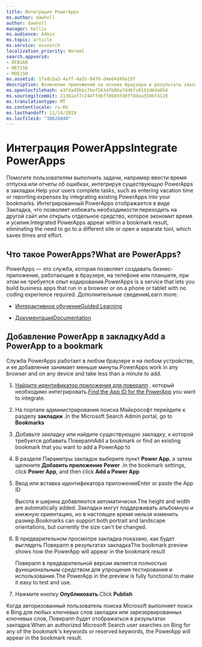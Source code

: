 ```yaml
---
title: Интеграция PowerApps
ms.author: dawholl
author: dawholl
manager: kellis
ms.audience: Admin
ms.topic: article
ms.service: mssearch
localization_priority: Normal
search.appverid:
- BFB160
- MET150
- MOE150
ms.assetid: 1fadcba3-4a7f-4a55-8476-d4e64d49a15f
description: Включение приложений на основе браузера в результаты закладок поиска Microsoft Search
ms.openlocfilehash: e3fda45bbc7bef5634fb08a7dd6fc0143d6da054
ms.sourcegitcommit: 21361af7c244ffd6ff8689fd0ff0daa359bf4129
ms.translationtype: MT
ms.contentlocale: ru-RU
ms.lasthandoff: 11/14/2019
ms.locfileid: "38626840"
---
```

# <a name="integrate-powerapps"></a><span data-ttu-id="1f779-103">Интеграция PowerApps</span><span class="sxs-lookup"><span data-stu-id="1f779-103">Integrate PowerApps</span></span>
   
<span data-ttu-id="1f779-104">Помогите пользователям выполнить задачи, например ввести время отпуска или отчеты об ошибках, интегрируя существующую PowerApps в закладки.</span><span class="sxs-lookup"><span data-stu-id="1f779-104">Help your users complete tasks, such as entering vacation time or reporting expenses by integrating existing PowerApps into your bookmarks.</span></span> <span data-ttu-id="1f779-105">Интегрированный PowerApps отображается в виде Закладка, что позволяет избежать необходимости переходить на другой сайт или открыть отдельное средство, которое экономит время и усилия.</span><span class="sxs-lookup"><span data-stu-id="1f779-105">Integrated PowerApps appear within a bookmark result, eliminating the need to go to a different site or open a separate tool, which saves times and effort.</span></span>
  
## <a name="what-are-powerapps"></a><span data-ttu-id="1f779-106">Что такое PowerApps?</span><span class="sxs-lookup"><span data-stu-id="1f779-106">What are PowerApps?</span></span>

<span data-ttu-id="1f779-107">PowerApps — это служба, которая позволяет создавать бизнес-приложения, работающие в браузере, на телефоне или планшете, при этом не требуется опыт кодирования.</span><span class="sxs-lookup"><span data-stu-id="1f779-107">PowerApps is a service that lets you build business apps that run in a browser or on a phone or tablet with no coding experience required.</span></span> <span data-ttu-id="1f779-108">Дополнительные сведения</span><span class="sxs-lookup"><span data-stu-id="1f779-108">Learn more:</span></span>
  
- [<span data-ttu-id="1f779-109">Интерактивное обучение</span><span class="sxs-lookup"><span data-stu-id="1f779-109">Guided Learning</span></span>](https://docs.microsoft.com/learn/browse/?products=powerapps)
    
- [<span data-ttu-id="1f779-110">Документация</span><span class="sxs-lookup"><span data-stu-id="1f779-110">Documentation</span></span>](https://docs.microsoft.com/powerapps/)
    
## <a name="add-a-powerapp-to-a-bookmark"></a><span data-ttu-id="1f779-111">Добавление PowerApp в закладку</span><span class="sxs-lookup"><span data-stu-id="1f779-111">Add a PowerApp to a bookmark</span></span>

<span data-ttu-id="1f779-112">Служба PowerApps работает в любом браузере и на любом устройстве, и ее добавление занимает меньше минуты.</span><span class="sxs-lookup"><span data-stu-id="1f779-112">PowerApps work in any browser and on any device and take less than a minute to add.</span></span>
  
1. <span data-ttu-id="1f779-113">[Найдите идентификатор приложения для поверапп](https://docs.microsoft.com/powerapps/maker/canvas-apps/get-sessionid#get-an-app-id) , который необходимо интегрировать.</span><span class="sxs-lookup"><span data-stu-id="1f779-113">[Find the App ID for the PowerApp](https://docs.microsoft.com/powerapps/maker/canvas-apps/get-sessionid#get-an-app-id) you want to integrate.</span></span>
    
2. <span data-ttu-id="1f779-114">На портале администрирования поиска Майкрософт перейдите к разделу **закладки** .</span><span class="sxs-lookup"><span data-stu-id="1f779-114">In the Microsoft Search Admin portal, go to **Bookmarks**</span></span>
    
3. <span data-ttu-id="1f779-115">Добавьте закладку или найдите существующую закладку, к которой требуется добавить Поверапп</span><span class="sxs-lookup"><span data-stu-id="1f779-115">Add a bookmark or find an existing bookmark that you want to add a PowerApp to</span></span>
    
4. <span data-ttu-id="1f779-116">В разделе Параметры закладок выберите пункт **Power App**, а затем щелкните **Добавить приложение Power** .</span><span class="sxs-lookup"><span data-stu-id="1f779-116">In the bookmark settings, click **Power App**, and then click **Add a Power App**</span></span>
    
5. <span data-ttu-id="1f779-117">Ввод или вставка идентификатора приложения</span><span class="sxs-lookup"><span data-stu-id="1f779-117">Enter or paste the App ID</span></span>
    
    <span data-ttu-id="1f779-118">Высота и ширина добавляются автоматически.</span><span class="sxs-lookup"><span data-stu-id="1f779-118">The height and width are automatically added.</span></span> <span data-ttu-id="1f779-119">Закладки могут поддерживать альбомную и книжную ориентацию, но в настоящее время нельзя изменить размер.</span><span class="sxs-lookup"><span data-stu-id="1f779-119">Bookmarks can support both portrait and landscape orientations, but currently the size can't be changed.</span></span>
    
6. <span data-ttu-id="1f779-120">В предварительном просмотре закладка показано, как будет выглядеть Поверапп в результатах закладка</span><span class="sxs-lookup"><span data-stu-id="1f779-120">The bookmark preview shows how the PowerApp will appear in the bookmark result</span></span>
    
    <span data-ttu-id="1f779-121">Поверапп в предварительной версии является полностью функциональным средством для упрощения тестирования и использования.</span><span class="sxs-lookup"><span data-stu-id="1f779-121">The PowerApp in the preview is fully functional to make it easy to test and use.</span></span>
    
7. <span data-ttu-id="1f779-122">Нажмите кнопку **Опубликовать**.</span><span class="sxs-lookup"><span data-stu-id="1f779-122">Click **Publish**</span></span>
    
<span data-ttu-id="1f779-123">Когда авторизованный пользователь поиска Microsoft выполняет поиск в Bing для любых ключевых слов закладки или зарезервированных ключевых слов, Поверапп будет отображаться в результатах закладка.</span><span class="sxs-lookup"><span data-stu-id="1f779-123">When an authorized Microsoft Search user searches on Bing for any of the bookmark's keywords or reserved keywords, the PowerApp will appear in the bookmark result.</span></span>

